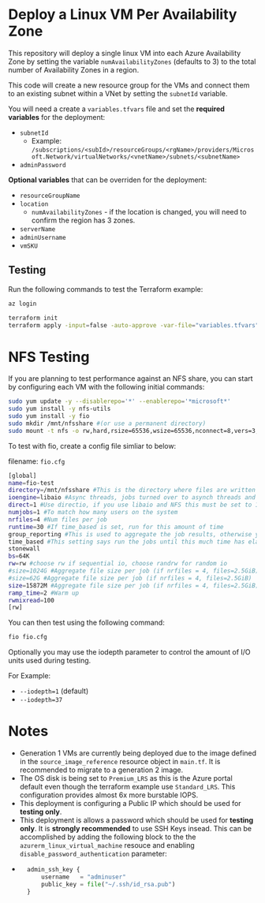 # Deploy a Linux VM Per Availability Zone

This repository will deploy a single linux VM into each Azure Availability Zone by setting the variable `numAvailabilityZones` (defaults to 3) to the total number of Availability Zones in a region.

This code will create a new resource group for the VMs and connect them to an existing subnet within a VNet by setting the `subnetId` variable.

You will need a create a `variables.tfvars` file and set the __required variables__ for the deployment:
-  `subnetId`
    - Example: `/subscriptions/<subId>/resourceGroups/<rgName>/providers/Microsoft.Network/virtualNetworks/<vnetName>/subnets/<subnetName>`
-  `adminPassword`

__Optional variables__ that can be overriden for the deployment:
-  `resourceGroupName`
-  `location`
    - `numAvailabilityZones` - if the location is changed, you will need to confirm the region has 3 zones.
-  `serverName`
-  `adminUsername`
-  `vmSKU`

## Testing
Run the following commands to test the Terraform example:
```bash
az login

terraform init 
terraform apply -input=false -auto-approve -var-file="variables.tfvars"
```

# NFS Testing

If you are planning to test performance against an NFS share, you can start by configuring each VM with the following initial commands:

```bash
sudo yum update -y --disablerepo='*' --enablerepo='*microsoft*'
sudo yum install -y nfs-utils
sudo yum install -y fio
sudo mkdir /mnt/nfsshare #(or use a permanent directory)
sudo mount -t nfs -o rw,hard,rsize=65536,wsize=65536,nconnect=8,vers=3,tcp 10.0.1.1:/nfssharename /mnt/nfsshare
```
To test with fio, create a config file simliar to below:

filename: `fio.cfg`
```bash
[global]
name=fio-test
directory=/mnt/nfsshare #This is the directory where files are written
ioengine=libaio #Async threads, jobs turned over to asynch threads and core moves on
direct=1 #Use directio, if you use libaio and NFS this must be set to 1 enabling directio
numjobs=1 #To match how many users on the system
nrfiles=4 #Num files per job
runtime=30 #If time_based is set, run for this amount of time
group_reporting #This is used to aggregate the job results, otherwise you have lots of data to parse
time_based #This setting says run the jobs until this much time has elapsed
stonewall
bs=64K
rw=rw #choose rw if sequential io, choose randrw for random io
#size=1024G #Aggregate file size per job (if nrfiles = 4, files=2.5GiB)
#size=62G #Aggregate file size per job (if nrfiles = 4, files=2.5GiB)
size=15872M #Aggregate file size per job (if nrfiles = 4, files=2.5GiB)
ramp_time=2 #Warm up
rwmixread=100
[rw]
```

You can then test using the following command:
```bash
fio fio.cfg
```

Optionally you may use the iodepth parameter to control the amount of I/O units used during testing.

For Example:
-  `--iodepth=1` (default)
-  `--iodepth=37`

# Notes
- Generation 1 VMs are currently being deployed due to the image defined in the `source_image_reference` resource object in `main.tf`. It is recommended to migrate to a generation 2 image.
- The OS disk is being set to `Premium_LRS` as this is the Azure portal default even though the terraform example use `Standard_LRS`. This configuration provides almost 6x more burstable IOPS.
- This deployment is configuring a Public IP which should be used for __testing only__.
- This deployment is allows a password which should be used for __testing only__. It is __strongly recommended__ to use SSH Keys insead. This can be accomplished by adding the following block to the the `azurerm_linux_virtual_machine` resouce and enabling `disable_password_authentication` parameter:
- ```terraform
    admin_ssh_key {
        username   = "adminuser"
        public_key = file("~/.ssh/id_rsa.pub")
    }
  ```